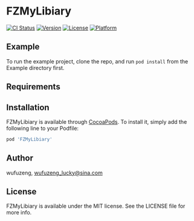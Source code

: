 # FZMyLibiary

[![CI Status](https://img.shields.io/travis/wufuzeng/FZMyLibiary.svg?style=flat)](https://travis-ci.org/wufuzeng/FZMyLibiary)
[![Version](https://img.shields.io/cocoapods/v/FZMyLibiary.svg?style=flat)](https://cocoapods.org/pods/FZMyLibiary)
[![License](https://img.shields.io/cocoapods/l/FZMyLibiary.svg?style=flat)](https://cocoapods.org/pods/FZMyLibiary)
[![Platform](https://img.shields.io/cocoapods/p/FZMyLibiary.svg?style=flat)](https://cocoapods.org/pods/FZMyLibiary)

## Example

To run the example project, clone the repo, and run `pod install` from the Example directory first.

## Requirements

## Installation

FZMyLibiary is available through [CocoaPods](https://cocoapods.org). To install
it, simply add the following line to your Podfile:

```ruby
pod 'FZMyLibiary'
```

## Author

wufuzeng, wufuzeng_lucky@sina.com

## License

FZMyLibiary is available under the MIT license. See the LICENSE file for more info.
